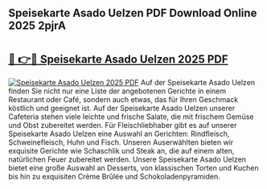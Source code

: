 ## Speisekarte Asado Uelzen PDF Download Online 2025 2pjrA

# <h2><a href="http://gcazif.nevu.top/?p=Speisekarte+Asado+Uelzen">🔗 👉🔴 Speisekarte Asado Uelzen 2025 PDF</a></h2>

[![Speisekarte Asado Uelzen 2025 PDF](https://i.imgur.com/dBaPXMq.png)](http://gcazif.nevu.top/?p=Speisekarte+Asado+Uelzen)
Auf der Speisekarte Asado Uelzen finden Sie nicht nur eine Liste der angebotenen Gerichte in einem Restaurant oder Café, sondern auch etwas, das für Ihren Geschmack köstlich und geeignet ist. Auf der Speisekarte Asado Uelzen unserer Cafeteria stehen viele leichte und frische Salate, die mit frischem Gemüse und Obst zubereitet werden. Für Fleischliebhaber gibt es auf unserer Speisekarte Asado Uelzen eine Auswahl an Gerichten: Rindfleisch, Schweinefleisch, Huhn und Fisch. Unseren Auserwählten bieten wir exquisite Gerichte wie Schaschlik und Steak an, die auf einem alten, natürlichen Feuer zubereitet werden. Unsere Speisekarte Asado Uelzen bietet eine große Auswahl an Desserts, von klassischen Torten und Kuchen bis hin zu exquisiten Crème Brûlée und Schokoladenpyramiden.
